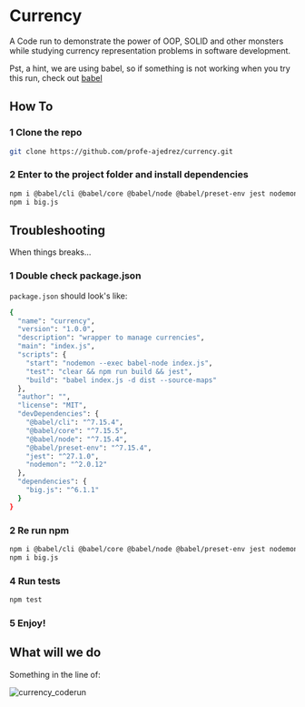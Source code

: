 # Currency



A Code run to demonstrate the power of OOP, SOLID and other monsters while studying currency representation problems in software development.

Pst, a hint, we are using babel, so if something is not working when you try this run, check out [babel](https://babeljs.io)

## How To

### 1 Clone the repo

```bash
git clone https://github.com/profe-ajedrez/currency.git
```

### 2 Enter to the project folder and install dependencies

```bash
npm i @babel/cli @babel/core @babel/node @babel/preset-env jest nodemon  --save-dev
npm i big.js
```

## Troubleshooting

When things breaks...

### 1 Double check package.json

`package.json` should look's like:

```bash
{
  "name": "currency",
  "version": "1.0.0",
  "description": "wrapper to manage currencies",
  "main": "index.js",
  "scripts": {
    "start": "nodemon --exec babel-node index.js",
    "test": "clear && npm run build && jest",
    "build": "babel index.js -d dist --source-maps"
  },
  "author": "",
  "license": "MIT",
  "devDependencies": {
    "@babel/cli": "^7.15.4",
    "@babel/core": "^7.15.5",
    "@babel/node": "^7.15.4",
    "@babel/preset-env": "^7.15.4",
    "jest": "^27.1.0",
    "nodemon": "^2.0.12"
  },
  "dependencies": {
    "big.js": "^6.1.1"
  }
}
```

###  2 Re run npm

```bash
npm i @babel/cli @babel/core @babel/node @babel/preset-env jest nodemon  --save-dev
npm i big.js
```


### 4 Run tests 

```bash
npm test
```

### 5 Enjoy!


## What will we do

Something in the line of:

![currency_coderun](https://user-images.githubusercontent.com/20423399/132140450-80def4be-dedd-4e42-b39d-f7ed6ce15a88.png)


